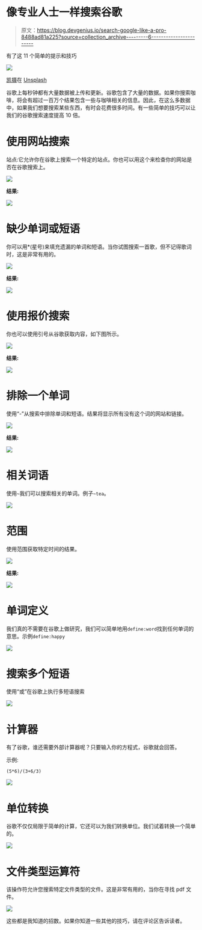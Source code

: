 # 像专业人士一样搜索谷歌

> 原文：<https://blog.devgenius.io/search-google-like-a-pro-8488ad81a225?source=collection_archive---------6----------------------->

有了这 11 个简单的提示和技巧

![](img/89e0c316de51263159f6102d194169f3.png)

[凯摄](https://unsplash.com/@kai_wenzel?utm_source=medium&utm_medium=referral)在 [Unsplash](https://unsplash.com?utm_source=medium&utm_medium=referral)

谷歌上每秒钟都有大量数据被上传和更新。谷歌包含了大量的数据。如果你搜索咖啡，将会有超过一百万个结果包含一些与咖啡相关的信息。因此，在这么多数据中，如果我们想要搜索某些东西，有时会花费很多时间。有一些简单的技巧可以让我们的谷歌搜索速度提高 10 倍。

# 使用网站搜索

站点:它允许你在谷歌上搜索一个特定的站点。你也可以用这个来检查你的网站是否在谷歌搜索上。

![](img/b78d66dce6cd0b3025de10c7a24121ef.png)

**结果:**

![](img/bae4ecf19c9b771f48910f0246bdefc7.png)

# 缺少单词或短语

你可以用*(星号)来填充遗漏的单词和短语。当你试图搜索一首歌，但不记得歌词时，这是非常有用的。

![](img/5758681dd11e47683d140b4be27b463b.png)

**结果:**

![](img/94d213922e821d2d92c3c55cdf9e3a63.png)

# 使用报价搜索

你也可以使用引号从谷歌获取内容，如下图所示。

![](img/155c52c92ebb576b87c7de9b4d9bc518.png)

**结果:**

![](img/51ad3f10e023bfb803b5bdb6bbbceb8c.png)

# 排除一个单词

使用“-”从搜索中排除单词和短语。结果将显示所有没有这个词的网站和链接。

![](img/0bf5cf0f0bd23b437618b4b1842bcd5e.png)

**结果:**

![](img/6c607b1afbe7a3b73cdf94b1ea68126f.png)

# 相关词语

使用`~`我们可以搜索相关的单词。例子`~tea`。

![](img/a588bf691df605240594b768a6b374ef.png)

# 范围

使用范围获取特定时间的结果。

![](img/e73d6b1280c115a2c03edd1846d11eb6.png)

**结果:**

![](img/230a374eab38b30ec07da224ea71668b.png)

# 单词定义

我们真的不需要在谷歌上做研究，我们可以简单地用`define:word`找到任何单词的意思。示例`define:happy`

![](img/c6f72737435c35e0eb53cf1646870c55.png)

# 搜索多个短语

使用“或”在谷歌上执行多短语搜索

![](img/d3b58c1145a422d92778db5ca5ffaf5a.png)

# 计算器

有了谷歌，谁还需要外部计算器呢？只要输入你的方程式，谷歌就会回答。

示例:

```
(5*6)/(3+6/3)
```

![](img/8a27f2dd32d757cd24e28f763ff67d9d.png)

# 单位转换

谷歌不仅仅局限于简单的计算，它还可以为我们转换单位。我们试着转换一个简单的。

![](img/533a39526cd13470aaee5ffa27bf9e05.png)

# 文件类型运算符

该操作符允许您搜索特定文件类型的文件。这是非常有用的，当你在寻找 pdf 文件。

![](img/a95e5269f127861e279c5907869644cd.png)

这些都是我知道的招数。如果你知道一些其他的技巧，请在评论区告诉读者。